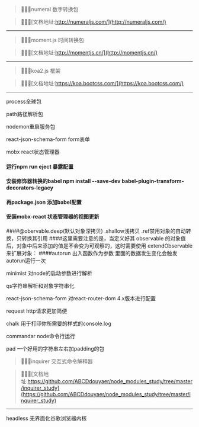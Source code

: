 
>🐝🐝🐝numeral   数字转换包

>🐝🐝🐝[文档地址:http://numeraljs.com/](http://numeraljs.com/)

---------


>🦀🦀🦀moment.js  时间转换包

>🦀🦀🦀[文档地址:http://momentjs.cn/](http://momentjs.cn/)

---------


>🐠🐠🐠koa2.js  框架

>🐠🐠🐠[文档地址:https://koa.bootcss.com/](https://koa.bootcss.com/)

---------


process全球包

path路径解析包

nodemon重启服务包

react-json-schema-form  form表单 

mobx react状态管理器
#### 运行npm run eject 暴露配置
#### 安装修饰器转换的babel  npm install --save-dev babel-plugin-transform-decorators-legacy
#### 再package.json 添加babel配置
#### 安装mobx-react 状态管理器的视图更新
####@obervable.deep(默认对象深拷贝) .shallow浅拷贝 .ref禁用对象的自动转换，只转换其引用
####这里需要注意的是，当定义好其 observable 的对象值后，对象中后来添加的值是不会变为可观察的，这时需要使用 extendObservable 来扩展对象：
####autorun 出入函数作为参数 里面的数据发生变化会触发autorun运行一次

minimist 对node的启动参数进行解析

qs字符串解析和对象字符串化

react-json-schema-form 对react-router-dom 4.x版本进行配置

request http请求更加简便

chalk 用于打印你所需要的样式的console.log

commandar node命令行运行

pad 一个好用的字符串左右加padding的包






>🦋🦋🦋inquirer  交互式命令解释器 

>🦋🦋🦋[文档地址:https://github.com/ABCDdouyaer/node_modules_study/tree/master/inquirer_study](https://github.com/ABCDdouyaer/node_modules_study/tree/master/inquirer_study)

---------



headless 无界面化谷歌浏览器内核 

